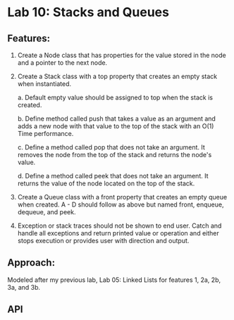 # Lab 10: Stacks and Queues

## Features: 

1. Create a Node class that has properties for the value stored in the node and a pointer to the next node.
2. Create a Stack class with a top property that creates an empty stack when instantiated. 

    a. Default empty value should be assigned to top when the stack is created. 
    
    b. Define method called push that takes a value as an argument and adds a new node with that value to the top of the stack with an O(1) Time performance.
    
    c. Define a method called pop that does not take an argument. It removes the node from the top of the stack and returns the node's value. 
    
    d. Define a method called peek that does not take an argument. It returns the value of the node located on the top of the stack. 
    
3. Create a Queue class with a front property that creates an empty queue when created. A - D should follow as above but named front, enqueue, dequeue, and peek.

4. Exception or stack traces should not be shown to end user. Catch and handle all exceptions and return printed value or operation and either stops execution or provides user with direction and output.

## Approach:

Modeled after my previous lab, Lab 05: Linked Lists for features 1, 2a, 2b, 3a, and 3b. 

## API 